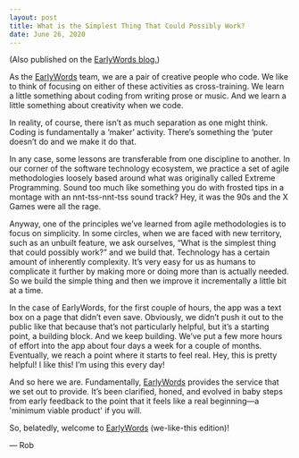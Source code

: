 ```yaml
---
layout: post
title: What is the Simplest Thing That Could Possibly Work?
date: June 26, 2020
---
```


(Also published on the [EarlyWords blog.](https://earlywords.io/articles/what-is-the-simplest-thing-that-could-possibly-work))

As the [EarlyWords](https://earlywords.io/) team, we are a pair of creative people who code. We like to think of focusing on either of these activities as cross-training. We learn a little something about coding from writing prose or music. And we learn a little something about creativity when we code.

In reality, of course, there isn’t as much separation as one might think. Coding is fundamentally a ‘maker’ activity. There’s something the ‘puter doesn’t do and we make it do that.

In any case, some lessons are transferable from one discipline to another. In our corner of the software technology ecosystem, we practice a set of agile methodologies loosely based around what was originally called Extreme Programming. Sound too much like something you do with frosted tips in a montage with an nnt-tss-nnt-tss sound track? Hey, it was the 90s and the X Games were all the rage.

Anyway, one of the principles we’ve learned from agile methodologies is to focus on simplicity. In some circles, when we are faced with new territory, such as an unbuilt feature, we ask ourselves, “What is the simplest thing that could possibly work?” and we build that. Technology has a certain amount of inherently complexity. It’s very easy for us as humans to complicate it further by making more or doing more than is actually needed. So we build the simple thing and then we improve it incrementally a little bit at a time.

In the case of EarlyWords, for the first couple of hours, the app was a text box on a page that didn’t even save. Obviously, we didn’t push it out to the public like that because that’s not particularly helpful, but it’s a starting point, a building block. And we keep building. We’ve put a few more hours of effort into the app about four days a week for a couple of months. Eventually, we reach a point where it starts to feel real. Hey, this is pretty helpful! I like this! I’m using this every day!

And so here we are. Fundamentally, [EarlyWords](https://earlywords.io/) provides the service that we set out to provide. It’s been clarified, honed, and evolved in baby steps from early feedback to the point that it feels like a real beginning—a 'minimum viable product' if you will.

So, belatedly, welcome to [EarlyWords](https://earlywords.io/) (we-like-this edition)!

— Rob
